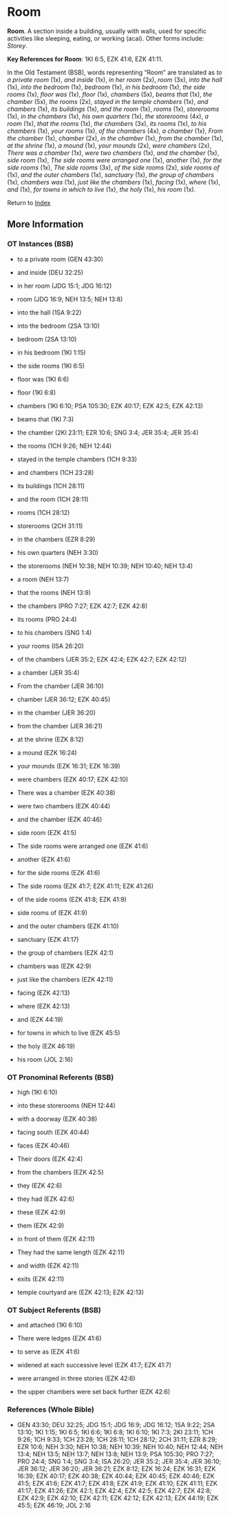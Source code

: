 # Room
**Room**. 
A section inside a building, usually with walls, used for specific activities like sleeping, eating, or working (acai). 
Other forms include: 
*Storey*. 


**Key References for Room**: 
1KI 6:5, EZK 41:6, EZK 41:11. 


In the Old Testament (BSB), words representing “Room” are translated as 
*to a private room* (1x), *and inside* (1x), *in her room* (2x), *room* (3x), *into the hall* (1x), *into the bedroom* (1x), *bedroom* (1x), *in his bedroom* (1x), *the side rooms* (1x), *floor was* (1x), *floor* (1x), *chambers* (5x), *beams that* (1x), *the chamber* (5x), *the rooms* (2x), *stayed in the temple chambers* (1x), *and chambers* (1x), *its buildings* (1x), *and the room* (1x), *rooms* (1x), *storerooms* (1x), *in the chambers* (1x), *his own quarters* (1x), *the storerooms* (4x), *a room* (1x), *that the rooms* (1x), *the chambers* (3x), *its rooms* (1x), *to his chambers* (1x), *your rooms* (1x), *of the chambers* (4x), *a chamber* (1x), *From the chamber* (1x), *chamber* (2x), *in the chamber* (1x), *from the chamber* (1x), *at the shrine* (1x), *a mound* (1x), *your mounds* (2x), *were chambers* (2x), *There was a chamber* (1x), *were two chambers* (1x), *and the chamber* (1x), *side room* (1x), *The side rooms were arranged one* (1x), *another* (1x), *for the side rooms* (1x), *The side rooms* (3x), *of the side rooms* (2x), *side rooms of* (1x), *and the outer chambers* (1x), *sanctuary* (1x), *the group of chambers* (1x), *chambers was* (1x), *just like the chambers* (1x), *facing* (1x), *where* (1x), *and* (1x), *for towns in which to live* (1x), *the holy* (1x), *his room* (1x). 




Return to [Index](00-Index.md)

## More Information

### OT Instances (BSB)

* to a private room (GEN 43:30)

* and inside (DEU 32:25)

* in her room (JDG 15:1; JDG 16:12)

* room (JDG 16:9; NEH 13:5; NEH 13:8)

* into the hall (1SA 9:22)

* into the bedroom (2SA 13:10)

* bedroom (2SA 13:10)

* in his bedroom (1KI 1:15)

* the side rooms (1KI 6:5)

* floor was (1KI 6:6)

* floor (1KI 6:8)

* chambers (1KI 6:10; PSA 105:30; EZK 40:17; EZK 42:5; EZK 42:13)

* beams that (1KI 7:3)

* the chamber (2KI 23:11; EZR 10:6; SNG 3:4; JER 35:4; JER 35:4)

* the rooms (1CH 9:26; NEH 12:44)

* stayed in the temple chambers (1CH 9:33)

* and chambers (1CH 23:28)

* its buildings (1CH 28:11)

* and the room (1CH 28:11)

* rooms (1CH 28:12)

* storerooms (2CH 31:11)

* in the chambers (EZR 8:29)

* his own quarters (NEH 3:30)

* the storerooms (NEH 10:38; NEH 10:39; NEH 10:40; NEH 13:4)

* a room (NEH 13:7)

* that the rooms (NEH 13:9)

* the chambers (PRO 7:27; EZK 42:7; EZK 42:8)

* its rooms (PRO 24:4)

* to his chambers (SNG 1:4)

* your rooms (ISA 26:20)

* of the chambers (JER 35:2; EZK 42:4; EZK 42:7; EZK 42:12)

* a chamber (JER 35:4)

* From the chamber (JER 36:10)

* chamber (JER 36:12; EZK 40:45)

* in the chamber (JER 36:20)

* from the chamber (JER 36:21)

* at the shrine (EZK 8:12)

* a mound (EZK 16:24)

* your mounds (EZK 16:31; EZK 16:39)

* were chambers (EZK 40:17; EZK 42:10)

* There was a chamber (EZK 40:38)

* were two chambers (EZK 40:44)

* and the chamber (EZK 40:46)

* side room (EZK 41:5)

* The side rooms were arranged one (EZK 41:6)

* another (EZK 41:6)

* for the side rooms (EZK 41:6)

* The side rooms (EZK 41:7; EZK 41:11; EZK 41:26)

* of the side rooms (EZK 41:8; EZK 41:9)

* side rooms of (EZK 41:9)

* and the outer chambers (EZK 41:10)

* sanctuary (EZK 41:17)

* the group of chambers (EZK 42:1)

* chambers was (EZK 42:9)

* just like the chambers (EZK 42:11)

* facing (EZK 42:13)

* where (EZK 42:13)

* and (EZK 44:19)

* for towns in which to live (EZK 45:5)

* the holy (EZK 46:19)

* his room (JOL 2:16)



### OT Pronominal Referents (BSB)

* high (1KI 6:10)

* into these storerooms (NEH 12:44)

* with a doorway (EZK 40:38)

* facing south (EZK 40:44)

* faces (EZK 40:46)

* Their doors (EZK 42:4)

* from the chambers (EZK 42:5)

* they (EZK 42:6)

* they had (EZK 42:6)

* these (EZK 42:9)

* them (EZK 42:9)

* in front of them (EZK 42:11)

* They had the same length (EZK 42:11)

* and width (EZK 42:11)

* exits (EZK 42:11)

* temple courtyard are (EZK 42:13; EZK 42:13)



### OT Subject Referents (BSB)

* and attached (1KI 6:10)

* There were ledges (EZK 41:6)

* to serve as (EZK 41:6)

* widened at each successive level (EZK 41:7; EZK 41:7)

* were arranged in three stories (EZK 42:6)

* the upper chambers were set back further (EZK 42:6)



### References (Whole Bible)

* GEN 43:30; DEU 32:25; JDG 15:1; JDG 16:9; JDG 16:12; 1SA 9:22; 2SA 13:10; 1KI 1:15; 1KI 6:5; 1KI 6:6; 1KI 6:8; 1KI 6:10; 1KI 7:3; 2KI 23:11; 1CH 9:26; 1CH 9:33; 1CH 23:28; 1CH 28:11; 1CH 28:12; 2CH 31:11; EZR 8:29; EZR 10:6; NEH 3:30; NEH 10:38; NEH 10:39; NEH 10:40; NEH 12:44; NEH 13:4; NEH 13:5; NEH 13:7; NEH 13:8; NEH 13:9; PSA 105:30; PRO 7:27; PRO 24:4; SNG 1:4; SNG 3:4; ISA 26:20; JER 35:2; JER 35:4; JER 36:10; JER 36:12; JER 36:20; JER 36:21; EZK 8:12; EZK 16:24; EZK 16:31; EZK 16:39; EZK 40:17; EZK 40:38; EZK 40:44; EZK 40:45; EZK 40:46; EZK 41:5; EZK 41:6; EZK 41:7; EZK 41:8; EZK 41:9; EZK 41:10; EZK 41:11; EZK 41:17; EZK 41:26; EZK 42:1; EZK 42:4; EZK 42:5; EZK 42:7; EZK 42:8; EZK 42:9; EZK 42:10; EZK 42:11; EZK 42:12; EZK 42:13; EZK 44:19; EZK 45:5; EZK 46:19; JOL 2:16



